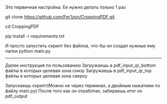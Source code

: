 Это первичная настройка. Ее нужно делать только 1 раз

git clone https://github.com/Fer1zon/CroppingPDF.git

cd CroppingPDF

pip install -r requirements.txt

И просто запустить скрипт без файлов, что-бы он создал нужные ему папки
python main.py

----------------------------------------------------------------
Далее инструкция по пользованию 
Загружаешь в pdf_input_qr_bottom файлы в которых целевая зона снизу 
Загружаешь в pdf_input_qr_top файлы в которых целевая зона сверху

Запускаешь скрипт(Можно не через терминал, а двойным нажатием по файлу main.py)
После того как он отработал, забираешь итог из pdf_output






